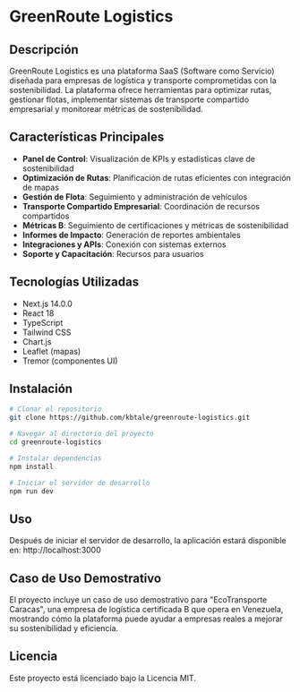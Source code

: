 # GreenRoute Logistics

## Descripción
GreenRoute Logistics es una plataforma SaaS (Software como Servicio) diseñada para empresas de logística y transporte comprometidas con la sostenibilidad. La plataforma ofrece herramientas para optimizar rutas, gestionar flotas, implementar sistemas de transporte compartido empresarial y monitorear métricas de sostenibilidad.

## Características Principales

- **Panel de Control**: Visualización de KPIs y estadísticas clave de sostenibilidad
- **Optimización de Rutas**: Planificación de rutas eficientes con integración de mapas
- **Gestión de Flota**: Seguimiento y administración de vehículos
- **Transporte Compartido Empresarial**: Coordinación de recursos compartidos
- **Métricas B**: Seguimiento de certificaciones y métricas de sostenibilidad
- **Informes de Impacto**: Generación de reportes ambientales
- **Integraciones y APIs**: Conexión con sistemas externos
- **Soporte y Capacitación**: Recursos para usuarios

## Tecnologías Utilizadas

- Next.js 14.0.0
- React 18
- TypeScript
- Tailwind CSS
- Chart.js
- Leaflet (mapas)
- Tremor (componentes UI)

## Instalación

```bash
# Clonar el repositorio
git clone https://github.com/kbtale/greenroute-logistics.git

# Navegar al directorio del proyecto
cd greenroute-logistics

# Instalar dependencias
npm install

# Iniciar el servidor de desarrollo
npm run dev
```

## Uso

Después de iniciar el servidor de desarrollo, la aplicación estará disponible en:
http://localhost:3000

## Caso de Uso Demostrativo

El proyecto incluye un caso de uso demostrativo para "EcoTransporte Caracas", una empresa de logística certificada B que opera en Venezuela, mostrando cómo la plataforma puede ayudar a empresas reales a mejorar su sostenibilidad y eficiencia.

## Licencia

Este proyecto está licenciado bajo la Licencia MIT.
